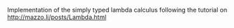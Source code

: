 Implementation of the simply typed lambda calculus following the tutorial on http://mazzo.li/posts/Lambda.html
